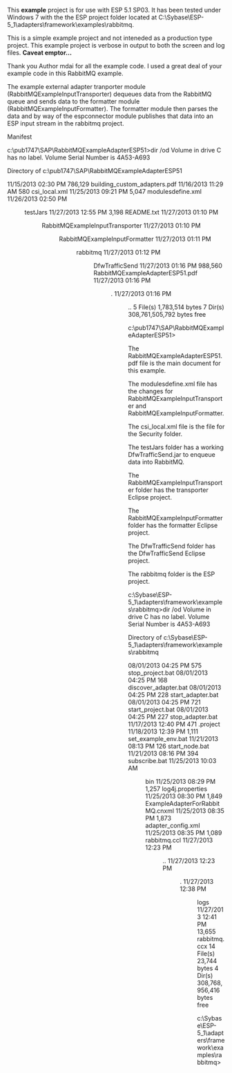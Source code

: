 
This **example** project is for use with ESP 5.1 SP03.  It has been tested under Windows 7 with the the ESP project folder located at C:\Sybase\ESP-5_1\adapters\framework\examples\rabbitmq.

This is a simple example project and not inteneded as a production type project.  This example project is verbose in output to both the screen and log files.  **Caveat emptor...**

Thank you Author mdai for all the example code.  I used a great deal of your example code in this RabbitMQ example.


The example external adapter tranporter module (RabbitMQExampleInputTransporter) dequeues data from the RabbitMQ queue and sends data to the formatter module (RabbitMQExampleInputFormatter). The formatter module then parses the data and by way of the espconnector module publishes that data into an ESP input stream in the rabbitmq project.


Manifest

c:\pub1747\SAP\RabbitMQExampleAdapterESP51>dir /od
 Volume in drive C has no label.
 Volume Serial Number is 4A53-A693

 Directory of c:\pub1747\SAP\RabbitMQExampleAdapterESP51

11/15/2013  02:30 PM           786,129 building_custom_adapters.pdf
11/16/2013  11:29 AM               580 csi_local.xml
11/25/2013  09:21 PM             5,047 modulesdefine.xml
11/26/2013  02:50 PM    <DIR>          testJars
11/27/2013  12:55 PM             3,198 README.txt
11/27/2013  01:10 PM    <DIR>          RabbitMQExampleInputTransporter
11/27/2013  01:10 PM    <DIR>          RabbitMQExampleInputFormatter
11/27/2013  01:11 PM    <DIR>          rabbitmq
11/27/2013  01:12 PM    <DIR>          DfwTrafficSend
11/27/2013  01:16 PM           988,560 RabbitMQExampleAdapterESP51.pdf
11/27/2013  01:16 PM    <DIR>          .
11/27/2013  01:16 PM    <DIR>          ..
               5 File(s)      1,783,514 bytes
               7 Dir(s)  308,761,505,792 bytes free

c:\pub1747\SAP\RabbitMQExampleAdapterESP51>



The RabbitMQExampleAdapterESP51.pdf file is the main document for this example.

The modulesdefine.xml file has the changes for RabbitMQExampleInputTransporter and RabbitMQExampleInputFormatter.

The csi_local.xml file is the file for the Security folder.

The testJars folder has a working DfwTrafficSend.jar to enqueue data into RabbitMQ.

The RabbitMQExampleInputTransporter folder has the transporter Eclipse project.

The RabbitMQExampleInputFormatter folder has the formatter Eclipse project.

The DfwTrafficSend folder has the DfwTrafficSend Eclipse project.

The rabbitmq folder is the ESP project.


c:\Sybase\ESP-5_1\adapters\framework\examples\rabbitmq>dir /od
 Volume in drive C has no label.
 Volume Serial Number is 4A53-A693

 Directory of c:\Sybase\ESP-5_1\adapters\framework\examples\rabbitmq

08/01/2013  04:25 PM               575 stop_project.bat
08/01/2013  04:25 PM               168 discover_adapter.bat
08/01/2013  04:25 PM               228 start_adapter.bat
08/01/2013  04:25 PM               721 start_project.bat
08/01/2013  04:25 PM               227 stop_adapter.bat
11/17/2013  12:40 PM               471 .project
11/18/2013  12:39 PM             1,111 set_example_env.bat
11/21/2013  08:13 PM               126 start_node.bat
11/21/2013  08:16 PM               394 subscribe.bat
11/25/2013  10:03 AM    <DIR>          bin
11/25/2013  08:29 PM             1,257 log4j.properties
11/25/2013  08:30 PM             1,849 ExampleAdapterForRabbitMQ.cnxml
11/25/2013  08:35 PM             1,873 adapter_config.xml
11/25/2013  08:35 PM             1,089 rabbitmq.ccl
11/27/2013  12:23 PM    <DIR>          ..
11/27/2013  12:23 PM    <DIR>          .
11/27/2013  12:38 PM    <DIR>          logs
11/27/2013  12:41 PM            13,655 rabbitmq.ccx
              14 File(s)         23,744 bytes
               4 Dir(s)  308,768,956,416 bytes free

c:\Sybase\ESP-5_1\adapters\framework\examples\rabbitmq>

